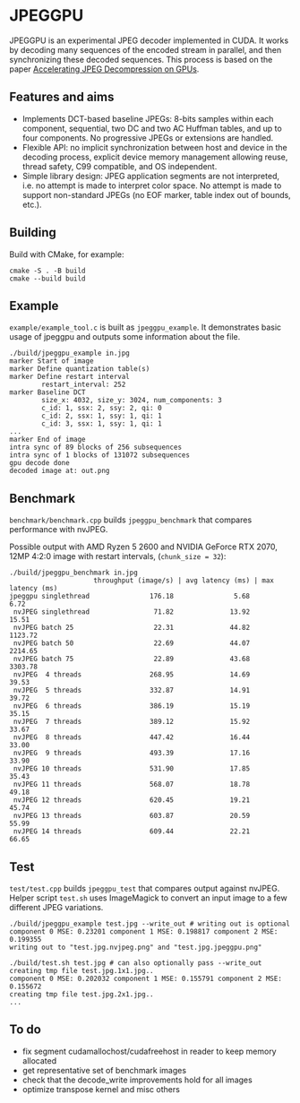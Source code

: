 # JPEGGPU

JPEGGPU is an experimental JPEG decoder implemented in CUDA. It works by decoding many sequences of the encoded stream in parallel, and then synchronizing these decoded sequences. This process is based on the paper [Accelerating JPEG Decompression on GPUs](https://arxiv.org/abs/2111.09219).

## Features and aims

- Implements DCT-based baseline JPEGs: 8-bits samples within each component, sequential, two DC and two AC Huffman tables, and up to four components. No progressive JPEGs or extensions are handled.
- Flexible API: no implicit synchronization between host and device in the decoding process, explicit device memory management allowing reuse, thread safety, C99 compatible, and OS independent.
- Simple library design: JPEG application segments are not interpreted, i.e. no attempt is made to interpret color space. No attempt is made to support non-standard JPEGs (no EOF marker, table index out of bounds, etc.).

## Building

Build with CMake, for example:

```shell
cmake -S . -B build
cmake --build build
```

## Example

`example/example_tool.c` is built as `jpeggpu_example`. It demonstrates basic usage of jpeggpu and outputs some information about the file.

```shell
./build/jpeggpu_example in.jpg
marker Start of image
marker Define quantization table(s)
marker Define restart interval
        restart_interval: 252
marker Baseline DCT
        size_x: 4032, size_y: 3024, num_components: 3
        c_id: 1, ssx: 2, ssy: 2, qi: 0
        c_id: 2, ssx: 1, ssy: 1, qi: 1
        c_id: 3, ssx: 1, ssy: 1, qi: 1
...
marker End of image
intra sync of 89 blocks of 256 subsequences
intra sync of 1 blocks of 131072 subsequences
gpu decode done
decoded image at: out.png
```

## Benchmark

`benchmark/benchmark.cpp` builds `jpeggpu_benchmark` that compares performance with nvJPEG.

Possible output with AMD Ryzen 5 2600 and NVIDIA GeForce RTX 2070, 12MP 4:2:0 image with restart intervals, (`chunk_size = 32`):

```shell
./build/jpeggpu_benchmark in.jpg
                     throughput (image/s) | avg latency (ms) | max latency (ms)
jpeggpu singlethread               176.18               5.68               6.72
 nvJPEG singlethread                71.82              13.92              15.51
 nvJPEG batch 25                    22.31              44.82            1123.72
 nvJPEG batch 50                    22.69              44.07            2214.65
 nvJPEG batch 75                    22.89              43.68            3303.78
 nvJPEG  4 threads                 268.95              14.69              39.53
 nvJPEG  5 threads                 332.87              14.91              39.72
 nvJPEG  6 threads                 386.19              15.19              35.15
 nvJPEG  7 threads                 389.12              15.92              33.67
 nvJPEG  8 threads                 447.42              16.44              33.00
 nvJPEG  9 threads                 493.39              17.16              33.90
 nvJPEG 10 threads                 531.90              17.85              35.43
 nvJPEG 11 threads                 568.07              18.78              49.18
 nvJPEG 12 threads                 620.45              19.21              45.74
 nvJPEG 13 threads                 603.87              20.59              55.99
 nvJPEG 14 threads                 609.44              22.21              66.65
```

## Test

`test/test.cpp` builds `jpeggpu_test` that compares output against nvJPEG. Helper script `test.sh` uses ImageMagick to convert an input image to a few different JPEG variations.

```shell
./build/jpeggpu_example test.jpg --write_out # writing out is optional
component 0 MSE: 0.23201 component 1 MSE: 0.198817 component 2 MSE: 0.199355
writing out to "test.jpg.nvjpeg.png" and "test.jpg.jpeggpu.png"

./build/test.sh test.jpg # can also optionally pass --write_out
creating tmp file test.jpg.1x1.jpg..
component 0 MSE: 0.202032 component 1 MSE: 0.155791 component 2 MSE: 0.155672 
creating tmp file test.jpg.2x1.jpg..
...
```

## To do

- fix segment cudamallochost/cudafreehost in reader to keep memory allocated
- get representative set of benchmark images
- check that the decode_write improvements hold for all images
- optimize transpose kernel and misc others
